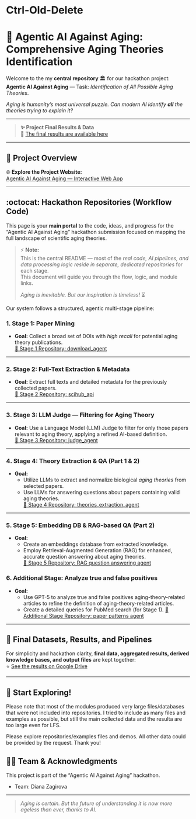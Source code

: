 # Ctrl-Old-Delete

# 🧬 Agentic AI Against Aging: Comprehensive Aging Theories Identification

Welcome to the my **central repository** 🏛️ for our hackathon project:  
**Agentic AI Against Aging** — Task: *Identification of All Possible Aging Theories*.

_Aging is humanity’s most universal puzzle. Can modern AI identify **all** the theories trying to explain it?_

---
> **:sparkles: Project Final Results & Data**  
> :file_folder: [The final results are available here](https://drive.google.com/drive/folders/11SeqMT_Sjd2AOA2smFy-ixIONTtbRCDA?usp=sharing)
---

## 🚀 Project Overview

🌐 **Explore the Project Website:**  
[Agentic AI Against Aging — Interactive Web App](https://v0-agentic-workflow-website.vercel.app)

---
## :octocat: Hackathon Repositories (Workflow Code)

This page is your **main portal** to the code, ideas, and progress for the “Agentic AI Against Aging” hackathon submission focused on mapping the full landscape of scientific aging theories.

> ⚡ **Note:**  
> This is the central README — most of the *real code, AI pipelines, and data processing logic reside in separate, dedicated repositories* for each stage.  
> This document will guide you through the flow, logic, and module links.  
>
> _Aging is inevitable. But our inspiration is timeless!_ ⏳

Our system follows a structured, agentic multi-stage pipeline:

### **1️. Stage 1: Paper Mining**  
- **Goal:** Collect a broad set of DOIs with *high recall* for potential aging theory publications.  
  [🔗 Stage 1 Repository: download_agent](https://github.com/DianaZagirova/download_agent)

---

### **2️. Stage 2: Full-Text Extraction & Metadata**  
- **Goal:** Extract full texts and detailed metadata for the previously collected papers.  
  [🔗 Stage 2 Repository: scihub_api](https://github.com/DianaZagirova/scihub_api)

---

### **3️. Stage 3: LLM Judge — Filtering for Aging Theory**  
- **Goal:** Use a Language Model (LLM) Judge to filter for only those papers relevant to aging theory, applying a refined AI-based definition.  
  [🔗 Stage 3 Repository: judge_agent](https://github.com/DianaZagirova/judge_agent)

---

### **4️. Stage 4: Theory Extraction & QA (Part 1 & 2)**  
- **Goal:**  
    - Utilize LLMs to extract and normalize biological *aging theories* from selected papers.
    - Use LLMs for answering questions about papers containing valid aging theories.  
  [🔗 Stage 4 Repository: theories_extraction_agent](https://github.com/DianaZagirova/theories_extraction_agent)

---

### **5️. Stage 5: Embedding DB & RAG-based QA (Part 2)**  
- **Goal:**  
    - Create an embeddings database from extracted knowledge.
    - Employ Retrieval-Augmented Generation (RAG) for enhanced, accurate question answering about aging theories.  
  [🔗 Stage 5 Repository: RAG question answering agent](https://github.com/DianaZagirova/RAG_question_answering_agent)

### ️**6. Additional Stage: Analyze true and false positives**  
- **Goal:**  
    - Use GPT-5 to analyze true and false positives aging-theory-related articles to refine the definition of aging-theory-related articles.
    - Create a detailed queries for PubMed search (for Stage 1).
  [🔗 Additional Stage Repository: paper patterns agent](https://github.com/DianaZagirova/paper_patterns)
---

## 📝 Final Datasets, Results, and Pipelines

For simplicity and hackathon clarity, **final data, aggregated results, derived knowledge bases, and output files** are kept together:  
:star: [See the results on Google Drive](https://drive.google.com/drive/folders/11SeqMT_Sjd2AOA2smFy-ixIONTtbRCDA?usp=sharing)

---
## 📍 Start Exploring!

Please note that most of the modules produced very large files/databases that were not included into repositories. I tried to include as many files and examples as possible, but still the main collected data and the resulta are too large even for LFS.

Please explore repositories/examples files and demos. All other data could be provided by the request. Thank you! 



## :man_scientist: Team & Acknowledgments

This project is part of the “Agentic AI Against Aging” hackathon.
- Team: Diana Zagirova

---

> _Aging is certain. But the future of understanding it is now more ageless than ever, thanks to AI._  
```


